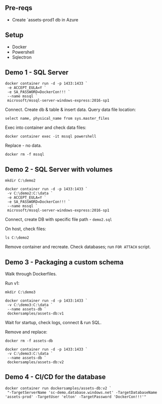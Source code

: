 
## Pre-reqs 

- Create `assets-prod1 db in Azure

## Setup

- Docker
- Powershell
- Sqlectron

## Demo 1 - SQL Server

```
docker container run -d -p 1433:1433 `
 -e ACCEPT_EULA=Y `
 -e SA_PASSWORD=DockerCon!!! `
 --name mssql `
 microsoft/mssql-server-windows-express:2016-sp1    
```

Connect. Create db & table & insert data. Query data file location:

```
select name, physical_name from sys.master_files
```

Exec into container and check data files:

```
docker container exec -it mssql powershell
```

Replace - no data.

```
docker rm -f mssql
```

## Demo 2 - SQL Server with volumes

```
mkdir C:\demo2

docker container run -d -p 1433:1433 `
 -v C:\demo2:C:\data `
 -e ACCEPT_EULA=Y `
 -e SA_PASSWORD=DockerCon!!! `
 --name mssql `
 microsoft/mssql-server-windows-express:2016-sp1
```

Connect, create DB with specific file path - `demo2.sql`

On host, check files:

```
ls C:\demo2
```

Remove container and recreate. Check databases; run `FOR ATTACH` script.

## Demo 3 - Packaging a custom schema

Walk through Dockerfiles.

Run v1:

```
mkdir C:\demo3

docker container run -d -p 1433:1433 `
 -v C:\demo3:C:\data `
 --name assets-db `
 dockersamples/assets-db:v1
```

Wait for startup, check logs, connect & run SQL.

Remove and replace:

```
docker rm -f assets-db

docker container run -d -p 1433:1433 `
 -v C:\demo3:C:\data `
 --name assets-db `
 dockersamples/assets-db:v2
```


## Demo 4 - CI/CD for the database

```
docker container run dockersamples/assets-db:v2 `
 "-TargetServerName 'sc-demo.database.windows.net' -TargetDatabaseName 'assets-prod' -TargetUser 'elton' -TargetPassword 'DockerCon!!!'"
```